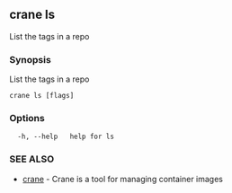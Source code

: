## crane ls

List the tags in a repo

### Synopsis

List the tags in a repo

```
crane ls [flags]
```

### Options

```
  -h, --help   help for ls
```

### SEE ALSO

- [crane](crane.md) - Crane is a tool for managing container images
